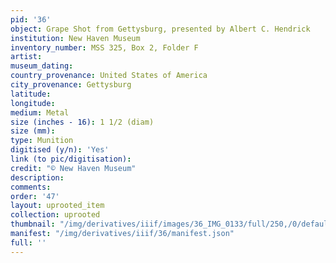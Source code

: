 ```yaml
---
pid: '36'
object: Grape Shot from Gettysburg, presented by Albert C. Hendrick
institution: New Haven Museum
inventory_number: MSS 325, Box 2, Folder F
artist:
museum_dating:
country_provenance: United States of America
city_provenance: Gettysburg
latitude:
longitude:
medium: Metal
size (inches - 16): 1 1/2 (diam)
size (mm):
type: Munition
digitised (y/n): 'Yes'
link (to pic/digitisation):
credit: "© New Haven Museum"
description:
comments:
order: '47'
layout: uprooted_item
collection: uprooted
thumbnail: "/img/derivatives/iiif/images/36_IMG_0133/full/250,/0/default.jpg"
manifest: "/img/derivatives/iiif/36/manifest.json"
full: ''
---
```

